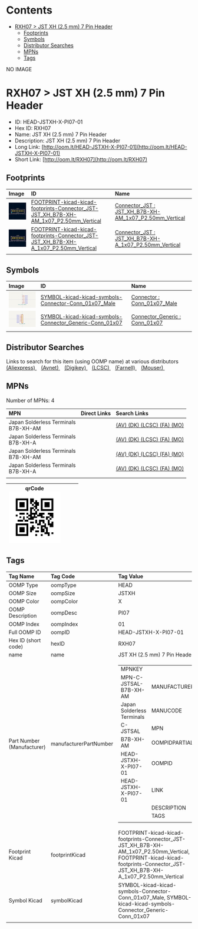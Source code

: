 



Contents
========

* [RXH07 > JST XH (2.5 mm) 7 Pin Header](#rxh07--jst-xh-25-mm-7-pin-header)
	* [Footprints](#footprints)
	* [Symbols](#symbols)
	* [Distributor Searches](#distributor-searches)
	* [MPNs](#mpns)
	* [Tags](#tags)
  
NO IMAGE  
# RXH07 > JST XH (2.5 mm) 7 Pin Header

- ID: HEAD-JSTXH-X-PI07-01
- Hex ID: RXH07
- Name: JST XH (2.5 mm) 7 Pin Header
- Description: JST XH (2.5 mm) 7 Pin Header
- Long Link: [http://oom.lt/HEAD-JSTXH-X-PI07-01](http://oom.lt/HEAD-JSTXH-X-PI07-01)
- Short Link: [http://oom.lt/RXH07](http://oom.lt/RXH07)

## Footprints
  

|Image|ID|Name|
| :--- | :--- | :--- |
|[![](https://raw.githubusercontent.com/oomlout/oomlout_OOMP_eda_V2/main/FOOTPRINT/kicad/kicad-footprints/Connector_JST/JST_XH_B7B-XH-AM_1x07_P2.50mm_Vertical/image_140.png)](https://github.com/oomlout/oomlout_OOMP_eda_V2/tree/main/FOOTPRINT/kicad/kicad-footprints/Connector_JST/JST_XH_B7B-XH-AM_1x07_P2.50mm_Vertical/)|[FOOTPRINT-kicad-kicad-footprints-Connector_JST-JST_XH_B7B-XH-AM_1x07_P2.50mm_Vertical](https://github.com/oomlout/oomlout_OOMP_eda_V2/tree/main/FOOTPRINT/kicad/kicad-footprints/Connector_JST/JST_XH_B7B-XH-AM_1x07_P2.50mm_Vertical/)|[Connector_JST : JST_XH_B7B-XH-AM_1x07_P2.50mm_Vertical](https://github.com/oomlout/oomlout_OOMP_eda_V2/tree/main/FOOTPRINT/kicad/kicad-footprints/Connector_JST/JST_XH_B7B-XH-AM_1x07_P2.50mm_Vertical/)|
|[![](https://raw.githubusercontent.com/oomlout/oomlout_OOMP_eda_V2/main/FOOTPRINT/kicad/kicad-footprints/Connector_JST/JST_XH_B7B-XH-A_1x07_P2.50mm_Vertical/image_140.png)](https://github.com/oomlout/oomlout_OOMP_eda_V2/tree/main/FOOTPRINT/kicad/kicad-footprints/Connector_JST/JST_XH_B7B-XH-A_1x07_P2.50mm_Vertical/)|[FOOTPRINT-kicad-kicad-footprints-Connector_JST-JST_XH_B7B-XH-A_1x07_P2.50mm_Vertical](https://github.com/oomlout/oomlout_OOMP_eda_V2/tree/main/FOOTPRINT/kicad/kicad-footprints/Connector_JST/JST_XH_B7B-XH-A_1x07_P2.50mm_Vertical/)|[Connector_JST : JST_XH_B7B-XH-A_1x07_P2.50mm_Vertical](https://github.com/oomlout/oomlout_OOMP_eda_V2/tree/main/FOOTPRINT/kicad/kicad-footprints/Connector_JST/JST_XH_B7B-XH-A_1x07_P2.50mm_Vertical/)|
||||

## Symbols
  

|Image|ID|Name|
| :--- | :--- | :--- |
|[![](https://raw.githubusercontent.com/oomlout/oomlout_OOMP_eda_V2/main/SYMBOL/kicad/kicad-symbols/Connector/Conn_01x07_Male/image_140.png)](https://github.com/oomlout/oomlout_OOMP_eda_V2/tree/main/SYMBOL/kicad/kicad-symbols/Connector/Conn_01x07_Male/)|[SYMBOL-kicad-kicad-symbols-Connector-Conn_01x07_Male](https://github.com/oomlout/oomlout_OOMP_eda_V2/tree/main/SYMBOL/kicad/kicad-symbols/Connector/Conn_01x07_Male/)|[Connector : Conn_01x07_Male](https://github.com/oomlout/oomlout_OOMP_eda_V2/tree/main/SYMBOL/kicad/kicad-symbols/Connector/Conn_01x07_Male/)|
|[![](https://raw.githubusercontent.com/oomlout/oomlout_OOMP_eda_V2/main/SYMBOL/kicad/kicad-symbols/Connector_Generic/Conn_01x07/image_140.png)](https://github.com/oomlout/oomlout_OOMP_eda_V2/tree/main/SYMBOL/kicad/kicad-symbols/Connector_Generic/Conn_01x07/)|[SYMBOL-kicad-kicad-symbols-Connector_Generic-Conn_01x07](https://github.com/oomlout/oomlout_OOMP_eda_V2/tree/main/SYMBOL/kicad/kicad-symbols/Connector_Generic/Conn_01x07/)|[Connector_Generic : Conn_01x07](https://github.com/oomlout/oomlout_OOMP_eda_V2/tree/main/SYMBOL/kicad/kicad-symbols/Connector_Generic/Conn_01x07/)|
||||

## Distributor Searches
  
Links to search for this item (using OOMP name) at various distributors  
[(Aliexpress) ](https://www.aliexpress.com/wholesale?SearchText=1117JST+XH+2.5+mm+7+Pin+Header)&nbsp;&nbsp;&nbsp;[(Avnet) ](https://www.avnet.com/shop/us/search/JST+XH+2.5+mm+7+Pin+Header)&nbsp;&nbsp;&nbsp;[(Digikey) ](https://www.digikey.co.uk/en/products/result?s=JST+XH+2.5+mm+7+Pin+Header)&nbsp;&nbsp;&nbsp;[(LCSC) ](https://www.lcsc.com/search?q=JST+XH+2.5+mm+7+Pin+Header)&nbsp;&nbsp;&nbsp;[(Farnell) ](https://uk.farnell.com/search?st=JST+XH+2.5+mm+7+Pin+Header)&nbsp;&nbsp;&nbsp;[(Mouser) ](https://www.mouser.com/c/?q=JST+XH+2.5+mm+7+Pin+Header)&nbsp;&nbsp;&nbsp;
## MPNs
  
Number of MPNs: 4  

|MPN|Direct Links|Search Links|
| :--- | :--- | :--- |
|Japan Solderless Terminals<br>B7B-XH-AM||[(AV) ](https://www.avnet.com/shop/us/search/B7B-XH-AM)[(DK) ](https://www.digikey.co.uk/products/en?keywords=B7B-XH-AM)[(LCSC) ](https://www.lcsc.com/search?q=B7B-XH-AM)[(FA) ](https://uk.farnell.com/search?st=B7B-XH-AM)[(MO) ](https://www.mouser.com/c/?q=B7B-XH-AM)|
|Japan Solderless Terminals<br>B7B-XH-A||[(AV) ](https://www.avnet.com/shop/us/search/B7B-XH-A)[(DK) ](https://www.digikey.co.uk/products/en?keywords=B7B-XH-A)[(LCSC) ](https://www.lcsc.com/search?q=B7B-XH-A)[(FA) ](https://uk.farnell.com/search?st=B7B-XH-A)[(MO) ](https://www.mouser.com/c/?q=B7B-XH-A)|
|Japan Solderless Terminals<br>B7B-XH-AM||[(AV) ](https://www.avnet.com/shop/us/search/B7B-XH-AM)[(DK) ](https://www.digikey.co.uk/products/en?keywords=B7B-XH-AM)[(LCSC) ](https://www.lcsc.com/search?q=B7B-XH-AM)[(FA) ](https://uk.farnell.com/search?st=B7B-XH-AM)[(MO) ](https://www.mouser.com/c/?q=B7B-XH-AM)|
|Japan Solderless Terminals<br>B7B-XH-A||[(AV) ](https://www.avnet.com/shop/us/search/B7B-XH-A)[(DK) ](https://www.digikey.co.uk/products/en?keywords=B7B-XH-A)[(LCSC) ](https://www.lcsc.com/search?q=B7B-XH-A)[(FA) ](https://uk.farnell.com/search?st=B7B-XH-A)[(MO) ](https://www.mouser.com/c/?q=B7B-XH-A)|
||||
  

|qrCode<br>[![](https://raw.githubusercontent.com/oomlout/oomlout_OOMP_parts_V2/main/HEAD/JSTXH/X/PI07/01/qrCode_140.png)](https://github.com/oomlout/oomlout_OOMP_parts_V2/tree/main/HEAD/JSTXH/X/PI07/01/qrCode.png)||||
| :---: | :---: | :---: | :---: |

## Tags
  

|Tag Name|Tag Code|Tag Value|
| :--- | :--- | :--- |
|OOMP Type|oompType|HEAD|
|OOMP Size|oompSize|JSTXH|
|OOMP Color|oompColor|X|
|OOMP Description|oompDesc|PI07|
|OOMP Index|oompIndex|01|
|Full OOMP ID|oompID|HEAD-JSTXH-X-PI07-01|
|Hex ID (short code)|hexID|RXH07|
|name|name|JST XH (2.5 mm) 7 Pin Header|
|Part Number (Manufacturer)|manufacturerPartNumber|<table><tr><td>MPNKEY</td></tr><tr><td> MPN-C-JSTSAL-B7B-XH-AM</td><td> MANUFACTURER</td></tr><tr><td> Japan Solderless Terminals</td><td> MANUCODE</td></tr><tr><td> C-JSTSAL</td><td> MPN</td></tr><tr><td> B7B-XH-AM</td><td> OOMPIDPARTIAL</td></tr><tr><td> HEAD-JSTXH-X-PI07-01</td><td> OOMPID</td></tr><tr><td> HEAD-JSTXH-X-PI07-01</td><td> LINK</td></tr><tr><td> </td><td> DESCRIPTION</td></tr><tr><td> </td><td> TAGS</td></tr><tr><td> </td></tr></table></td><td> <table><tr><td>MPNKEY</td></tr><tr><td> MPN-C-JSTSAL-B7B-XH-A</td><td> MANUFACTURER</td></tr><tr><td> Japan Solderless Terminals</td><td> MANUCODE</td></tr><tr><td> C-JSTSAL</td><td> MPN</td></tr><tr><td> B7B-XH-A</td><td> OOMPIDPARTIAL</td></tr><tr><td> HEAD-JSTXH-X-PI07-01</td><td> OOMPID</td></tr><tr><td> HEAD-JSTXH-X-PI07-01</td><td> LINK</td></tr><tr><td> </td><td> DESCRIPTION</td></tr><tr><td> </td><td> TAGS</td></tr><tr><td> </td></tr></table></td><td> <table><tr><td>MPNKEY</td></tr><tr><td> MPN-C-JSTSAL-B7B-XH-AM</td><td> MANUFACTURER</td></tr><tr><td> Japan Solderless Terminals</td><td> MANUCODE</td></tr><tr><td> C-JSTSAL</td><td> MPN</td></tr><tr><td> B7B-XH-AM</td><td> OOMPIDPARTIAL</td></tr><tr><td> HEAD-JSTXH-X-PI07-01</td><td> OOMPID</td></tr><tr><td> HEAD-JSTXH-X-PI07-01</td><td> LINK</td></tr><tr><td> </td><td> DESCRIPTION</td></tr><tr><td> </td><td> TAGS</td></tr><tr><td> </td></tr></table></td><td> <table><tr><td>MPNKEY</td></tr><tr><td> MPN-C-JSTSAL-B7B-XH-A</td><td> MANUFACTURER</td></tr><tr><td> Japan Solderless Terminals</td><td> MANUCODE</td></tr><tr><td> C-JSTSAL</td><td> MPN</td></tr><tr><td> B7B-XH-A</td><td> OOMPIDPARTIAL</td></tr><tr><td> HEAD-JSTXH-X-PI07-01</td><td> OOMPID</td></tr><tr><td> HEAD-JSTXH-X-PI07-01</td><td> LINK</td></tr><tr><td> </td><td> DESCRIPTION</td></tr><tr><td> </td><td> TAGS</td></tr><tr><td> </td></tr></table>|
|Footprint Kicad|footprintKicad|FOOTPRINT-kicad-kicad-footprints-Connector_JST-JST_XH_B7B-XH-AM_1x07_P2.50mm_Vertical, FOOTPRINT-kicad-kicad-footprints-Connector_JST-JST_XH_B7B-XH-A_1x07_P2.50mm_Vertical|
|Symbol Kicad|symbolKicad|SYMBOL-kicad-kicad-symbols-Connector-Conn_01x07_Male, SYMBOL-kicad-kicad-symbols-Connector_Generic-Conn_01x07|
||||
